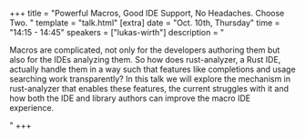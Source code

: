 +++
title = "Powerful Macros, Good IDE Support, No Headaches. Choose Two. "
template = "talk.html"
[extra]
  date = "Oct. 10th, Thursday"
  time = "14:15 - 14:45"
  speakers = ["lukas-wirth"]
  description = "<p>Macros are complicated, not only for the developers authoring them but also for the IDEs analyzing them. So how does rust-analyzer, a Rust IDE, actually handle them in a way such that features like completions and usage searching work transparently? In this talk we will explore the mechanism in rust-analyzer that enables these features, the current struggles with it and how both the IDE and library authors can improve the macro IDE experience.</p>"
+++
